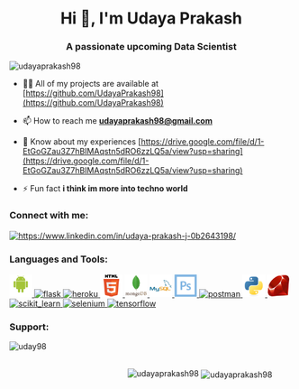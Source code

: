 <h1 align="center">Hi 👋, I'm Udaya Prakash</h1>
<h3 align="center">A passionate upcoming Data Scientist </h3>

<p align="left"> <img src="https://komarev.com/ghpvc/?username=udayaprakash98&label=Profile%20views&color=0e75b6&style=flat" alt="udayaprakash98" /> </p>

- 👨‍💻 All of my projects are available at [https://github.com/UdayaPrakash98](https://github.com/UdayaPrakash98)

- 📫 How to reach me **udayaprakash98@gmail.com**

- 📄 Know about my experiences [https://drive.google.com/file/d/1-EtGoGZau3Z7hBIMAqstn5dRO6zzLQ5a/view?usp=sharing](https://drive.google.com/file/d/1-EtGoGZau3Z7hBIMAqstn5dRO6zzLQ5a/view?usp=sharing)

- ⚡ Fun fact **i think im more into techno world**

<h3 align="left">Connect with me:</h3>
<p align="left">
<a href="https://linkedin.com/in/https://www.linkedin.com/in/udaya-prakash-j-0b2643198/" target="blank"><img align="center" src="https://raw.githubusercontent.com/rahuldkjain/github-profile-readme-generator/master/src/images/icons/Social/linked-in-alt.svg" alt="https://www.linkedin.com/in/udaya-prakash-j-0b2643198/" height="30" width="40" /></a>
</p>

<h3 align="left">Languages and Tools:</h3>
<p align="left"> <a href="https://developer.android.com" target="_blank"> <img src="https://raw.githubusercontent.com/devicons/devicon/master/icons/android/android-original-wordmark.svg" alt="android" width="40" height="40"/> </a> <a href="https://flask.palletsprojects.com/" target="_blank"> <img src="https://www.vectorlogo.zone/logos/pocoo_flask/pocoo_flask-icon.svg" alt="flask" width="40" height="40"/> </a> <a href="https://heroku.com" target="_blank"> <img src="https://www.vectorlogo.zone/logos/heroku/heroku-icon.svg" alt="heroku" width="40" height="40"/> </a> <a href="https://www.w3.org/html/" target="_blank"> <img src="https://raw.githubusercontent.com/devicons/devicon/master/icons/html5/html5-original-wordmark.svg" alt="html5" width="40" height="40"/> </a> <a href="https://www.mongodb.com/" target="_blank"> <img src="https://raw.githubusercontent.com/devicons/devicon/master/icons/mongodb/mongodb-original-wordmark.svg" alt="mongodb" width="40" height="40"/> </a> <a href="https://www.mysql.com/" target="_blank"> <img src="https://raw.githubusercontent.com/devicons/devicon/master/icons/mysql/mysql-original-wordmark.svg" alt="mysql" width="40" height="40"/> </a> <a href="https://www.photoshop.com/en" target="_blank"> <img src="https://raw.githubusercontent.com/devicons/devicon/master/icons/photoshop/photoshop-line.svg" alt="photoshop" width="40" height="40"/> </a> <a href="https://postman.com" target="_blank"> <img src="https://www.vectorlogo.zone/logos/getpostman/getpostman-icon.svg" alt="postman" width="40" height="40"/> </a> <a href="https://www.python.org" target="_blank"> <img src="https://raw.githubusercontent.com/devicons/devicon/master/icons/python/python-original.svg" alt="python" width="40" height="40"/> </a> <a href="https://www.ruby-lang.org/en/" target="_blank"> <img src="https://raw.githubusercontent.com/devicons/devicon/master/icons/ruby/ruby-original.svg" alt="ruby" width="40" height="40"/> </a> <a href="https://scikit-learn.org/" target="_blank"> <img src="https://upload.wikimedia.org/wikipedia/commons/0/05/Scikit_learn_logo_small.svg" alt="scikit_learn" width="40" height="40"/> </a> <a href="https://www.selenium.dev" target="_blank"> <img src="https://raw.githubusercontent.com/detain/svg-logos/780f25886640cef088af994181646db2f6b1a3f8/svg/selenium-logo.svg" alt="selenium" width="40" height="40"/> </a> <a href="https://www.tensorflow.org" target="_blank"> <img src="https://www.vectorlogo.zone/logos/tensorflow/tensorflow-icon.svg" alt="tensorflow" width="40" height="40"/> </a> </p>

<h3 align="left">Support:</h3>
<p><a href="https://www.buymeacoffee.com/uday98"> <img align="left" src="https://cdn.buymeacoffee.com/buttons/v2/default-yellow.png" height="50" width="210" alt="uday98" /></a></p><br><br>

<p><img align="left" src="https://github-readme-stats.vercel.app/api/top-langs?username=udayaprakash98&show_icons=true&locale=en&layout=compact" alt="udayaprakash98" /></p>

<p>&nbsp;<img align="center" src="https://github-readme-stats.vercel.app/api?username=udayaprakash98&show_icons=true&locale=en" alt="udayaprakash98" /></p>

